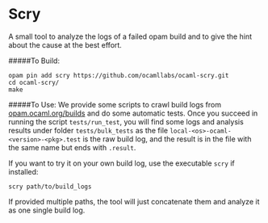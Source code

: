 # Scry

A small tool to analyze the logs of a failed opam build and to give the hint about the cause at the best effort.

#####To Build:
```
opam pin add scry https://github.com/ocamllabs/ocaml-scry.git
cd ocaml-scry/
make
```

#####To Use:
We provide some scripts to crawl build logs from <a href="http://opam.ocaml.org/builds">opam.ocaml.org/builds</a> and do some automatic tests. Once you succeed in running the script `tests/run_test`, you will find some logs and analysis results under folder `tests/bulk_tests` as the file `local-<os>-ocaml-<version>-<pkg>.test` is the raw build log, and the result is in the file with the same name but ends with `.result`.

If you want to try it on your own build log, use the executable `scry` if installed:
```
scry path/to/build_logs
```
If provided multiple paths, the tool will just concatenate them and analyze it as one single build log.

